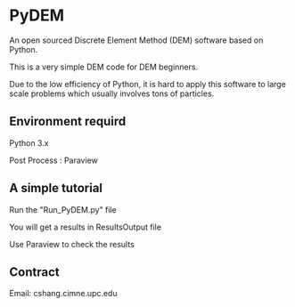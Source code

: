 # PyDEM

An open sourced Discrete Element Method (DEM) software based on Python. 

This is a very simple DEM code for DEM beginners. 

Due to the low efficiency of Python, it is hard to apply this software to large scale problems which usually involves tons of particles.

## Environment requird
Python 3.x

Post Process : Paraview

## A simple tutorial

Run the "Run_PyDEM.py" file

You will get a results in ResultsOutput file

Use Paraview to check the results

## Contract
Email: cshang.cimne.upc.edu
